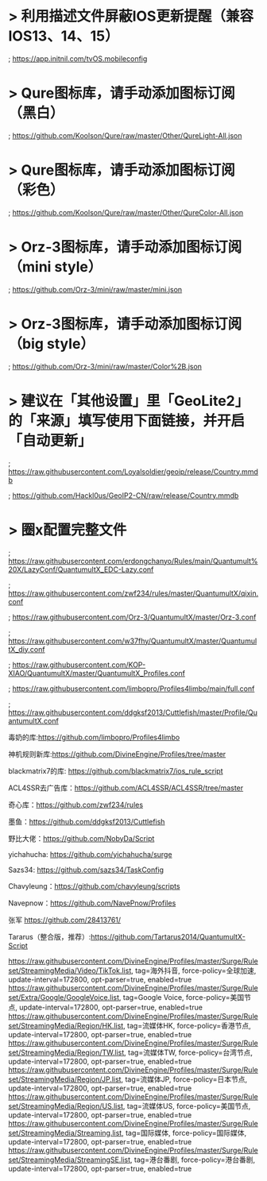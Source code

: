 # > 利用描述文件屏蔽IOS更新提醒（兼容IOS13、14、15）
; https://app.initnil.com/tvOS.mobileconfig
# > Qure图标库，请手动添加图标订阅（黑白）
; https://github.com/Koolson/Qure/raw/master/Other/QureLight-All.json
# > Qure图标库，请手动添加图标订阅（彩色）
; https://github.com/Koolson/Qure/raw/master/Other/QureColor-All.json
# > Orz-3图标库，请手动添加图标订阅（mini style）
; https://github.com/Orz-3/mini/raw/master/mini.json
# > Orz-3图标库，请手动添加图标订阅（big style）
; https://github.com/Orz-3/mini/raw/master/Color%2B.json
# > 建议在「其他设置」里「GeoLite2」的「来源」填写使用下面链接，并开启「自动更新」
; https://raw.githubusercontent.com/Loyalsoldier/geoip/release/Country.mmdb

; https://github.com/Hackl0us/GeoIP2-CN/raw/release/Country.mmdb

# > 圈x配置完整文件

; https://raw.githubusercontent.com/erdongchanyo/Rules/main/Quantumult%20X/LazyConf/QuantumultX_EDC-Lazy.conf

; https://raw.githubusercontent.com/zwf234/rules/master/QuantumultX/qixin.conf

; https://raw.githubusercontent.com/Orz-3/QuantumultX/master/Orz-3.conf

; https://raw.githubusercontent.com/w37fhy/QuantumultX/master/QuantumultX_diy.conf

; https://raw.githubusercontent.com/KOP-XIAO/QuantumultX/master/QuantumultX_Profiles.conf

; https://raw.githubusercontent.com/limbopro/Profiles4limbo/main/full.conf

; https://raw.githubusercontent.com/ddgksf2013/Cuttlefish/master/Profile/QuantumultX.conf





毒奶的库:https://github.com/limbopro/Profiles4limbo

神机规则新库:https://github.com/DivineEngine/Profiles/tree/master

blackmatrix7的库: https://github.com/blackmatrix7/ios_rule_script

ACL4SSR去广告库：https://github.com/ACL4SSR/ACL4SSR/tree/master

奇心库：https://github.com/zwf234/rules

墨鱼：https://github.com/ddgksf2013/Cuttlefish

野比大佬：https://github.com/NobyDa/Script

yichahucha:  https://github.com/yichahucha/surge

Sazs34: https://github.com/sazs34/TaskConfig

Chavyleung：https://github.com/chavyleung/scripts

Navepnow：https://github.com/NavePnow/Profiles

张军 https://github.com/28413761/

Tararus（整合版，推荐）:https://github.com/Tartarus2014/QuantumultX-Script

https://raw.githubusercontent.com/DivineEngine/Profiles/master/Surge/Ruleset/StreamingMedia/Video/TikTok.list, tag=海外抖音, force-policy=全球加速, update-interval=172800, opt-parser=true, enabled=true
https://raw.githubusercontent.com/DivineEngine/Profiles/master/Surge/Ruleset/Extra/Google/GoogleVoice.list, tag=Google Voice, force-policy=美国节点, update-interval=172800, opt-parser=true, enabled=true
https://raw.githubusercontent.com/DivineEngine/Profiles/master/Surge/Ruleset/StreamingMedia/Region/HK.list, tag=流媒体HK, force-policy=香港节点, update-interval=172800, opt-parser=true, enabled=true
https://raw.githubusercontent.com/DivineEngine/Profiles/master/Surge/Ruleset/StreamingMedia/Region/TW.list, tag=流媒体TW, force-policy=台湾节点, update-interval=172800, opt-parser=true, enabled=true
https://raw.githubusercontent.com/DivineEngine/Profiles/master/Surge/Ruleset/StreamingMedia/Region/JP.list, tag=流媒体JP, force-policy=日本节点, update-interval=172800, opt-parser=true, enabled=true
https://raw.githubusercontent.com/DivineEngine/Profiles/master/Surge/Ruleset/StreamingMedia/Region/US.list, tag=流媒体US, force-policy=美国节点, update-interval=172800, opt-parser=true, enabled=true
https://raw.githubusercontent.com/DivineEngine/Profiles/master/Surge/Ruleset/StreamingMedia/Streaming.list, tag=国际媒体, force-policy=国际媒体, update-interval=172800, opt-parser=true, enabled=true
https://raw.githubusercontent.com/DivineEngine/Profiles/master/Surge/Ruleset/StreamingMedia/StreamingSE.list, tag=港台番剧, force-policy=港台番剧, update-interval=172800, opt-parser=true, enabled=true

